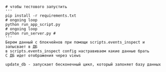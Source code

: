 

    # чтобы тестового запустить 
    '''
    pip install -r requirements.txt
    # ongoing loop
    python run_app_script.py
    # ongoing loop
    python run_server.py #
    '''
    Берем данный с блокчейнов при помощи scripts.events_inspect и запысвает в ДБ
    в scripts.events_inspect config настравиваем какие данные брать
    С ДБ идет отображения через views

    update_db - запускает бесконечный цикл, который запоняет базу данных